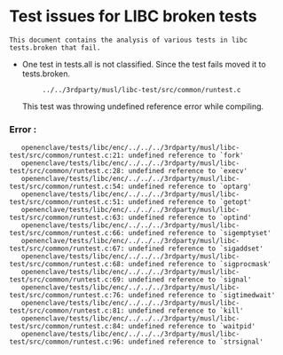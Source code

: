# Test issues for LIBC broken tests

    This document contains the analysis of various tests in libc tests.broken that fail.

* One test in tests.all is not classified. Since the test fails moved it to tests.broken. 

           ../../3rdparty/musl/libc-test/src/common/runtest.c

  This test was throwing undefined reference error while compiling. 
  
### Error :

       openenclave/tests/libc/enc/../../../3rdparty/musl/libc-test/src/common/runtest.c:21: undefined reference to `fork'
       openenclave/tests/libc/enc/../../../3rdparty/musl/libc-test/src/common/runtest.c:28: undefined reference to `execv'
       openenclave/tests/libc/enc/../../../3rdparty/musl/libc-test/src/common/runtest.c:54: undefined reference to `optarg'
       openenclave/tests/libc/enc/../../../3rdparty/musl/libc-test/src/common/runtest.c:51: undefined reference to `getopt'
       openenclave/tests/libc/enc/../../../3rdparty/musl/libc-test/src/common/runtest.c:63: undefined reference to `optind'
       openenclave/tests/libc/enc/../../../3rdparty/musl/libc-test/src/common/runtest.c:66: undefined reference to `sigemptyset'
       openenclave/tests/libc/enc/../../../3rdparty/musl/libc-test/src/common/runtest.c:67: undefined reference to `sigaddset'
       openenclave/tests/libc/enc/../../../3rdparty/musl/libc-test/src/common/runtest.c:68: undefined reference to `sigprocmask'
       openenclave/tests/libc/enc/../../../3rdparty/musl/libc-test/src/common/runtest.c:69: undefined reference to `signal'
       openenclave/tests/libc/enc/../../../3rdparty/musl/libc-test/src/common/runtest.c:76: undefined reference to `sigtimedwait'
       openenclave/tests/libc/enc/../../../3rdparty/musl/libc-test/src/common/runtest.c:81: undefined reference to `kill'
       openenclave/tests/libc/enc/../../../3rdparty/musl/libc-test/src/common/runtest.c:84: undefined reference to `waitpid'
       openenclave/tests/libc/enc/../../../3rdparty/musl/libc-test/src/common/runtest.c:96: undefined reference to `strsignal'



